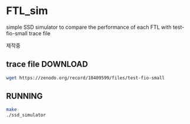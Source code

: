 # FTL_sim
simple SSD simulator to compare the performance of each FTL with test-fio-small trace file

제작중
## trace file DOWNLOAD
```sh
wget https://zenodo.org/record/10409599/files/test-fio-small
```



## RUNNING
```sh
make
./ssd_simulator
```

